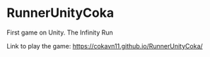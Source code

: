 # RunnerUnityCoka
First game on Unity. The Infinity Run


Link to play the game:  https://cokavn11.github.io/RunnerUnityCoka/
